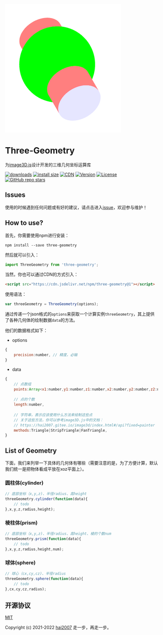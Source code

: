 <img src='./logo.png' />

# Three-Geometry
为[image3D.js](https://hai2007.gitee.io/image3d/)设计开发的三维几何坐标运算库

<p>
  <a href="https://hai2007.gitee.io/npm-downloads?interval=7&packages=three-geometry"><img src="https://img.shields.io/npm/dm/three-geometry.svg" alt="downloads"></a>
  <a href="https://packagephobia.now.sh/result?p=three-geometry"><img src="https://packagephobia.now.sh/badge?p=three-geometry" alt="install size"></a>
   <a href="https://www.jsdelivr.com/package/npm/three-geometry"><img src="https://data.jsdelivr.com/v1/package/npm/three-geometry/badge" alt="CDN"></a>
  <a href="https://www.npmjs.com/package/three-geometry"><img src="https://img.shields.io/npm/v/three-geometry.svg" alt="Version"></a>
  <a href="https://github.com/clunch-contrib/Three-Geometry/blob/master/LICENSE"><img src="https://img.shields.io/npm/l/three-geometry.svg" alt="License"></a>
  <a href="https://github.com/clunch-contrib/Three-Geometry">
        <img alt="GitHub repo stars" src="https://img.shields.io/github/stars/clunch-contrib/Three-Geometry?style=social">
    </a>
</p>

## Issues
使用的时候遇到任何问题或有好的建议，请点击进入[issue](https://github.com/clunch-contrib/Three-Geometry/issues)，欢迎参与维护！

## How to use?

首先，你需要使用npm进行安装：

```
npm install --save three-geometry
```

然后就可以引入：

```js
import ThreeGeometry from 'three-geometry';
```

当然，你也可以通过CDN的方式引入：

```html
<script src="https://cdn.jsdelivr.net/npm/three-geometry@1"></script>
```

使用语法：

```js
var threeGeometry = ThreeGeometry(options);
```

通过传递一个json格式的```options```来获取一个计算实例```threeGeometry```，其上提供了各种几何体的绘制数据```data```的方法。

他们的数据格式如下：

- options

```js
{
    precision:number, // 精度，必输
}
```

- data

```js
{
    // 点数组
    points:Array<x1:number,y1:number,z1:number,x2:number,y2:number,z2:number,...>,

    // 点的个数
    length:number,

    // 字符串，表示应该使用什么方法来绘制这些点
    // 关于这些方法，你可以参考image3D.js中的文档：
    // https://hai2007.gitee.io/image3d/index.html#/api?fixed=painter
    methods:Triangle|StripTriangle|FanTriangle,
}
```

## List of Geometry

下面，我们来列举一下具体的几何体有哪些（需要注意的是，为了方便计算，默认我们统一是把物体看成平放在xoz平面上）。

### 圆柱体(cylinder)

```js
// 底部坐标（x,y,z)、半径radius、高height
threeGeometry.cylinder(function(data){
    // todo
},x,y,z,radius,height);
```

### 棱柱体(prism)

```js
// 底部坐标（x,y,z)、半径radius、高height、棱的个数num
threeGeometry.prism(function(data){
    // todo
},x,y,z,radius,height,num);
```

### 球体(sphere)

```js
// 球心（cx,cy,cz)、半径radius
threeGeometry.sphere(function(data){
    // todo
},cx,cy,cz,radius);
```

开源协议
---------------------------------------
[MIT](https://github.com/clunch-contrib/Three-Geometry/blob/master/LICENSE)

Copyright (c) 2021-2022 [hai2007](https://hai2007.gitee.io/sweethome/) 走一步，再走一步。
